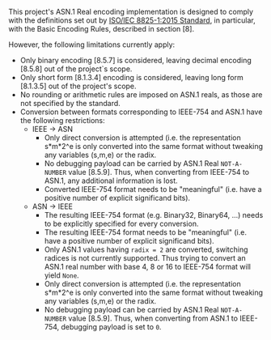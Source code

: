 This project's ASN.1 Real encoding implementation  is designed to comply with the definitions set out by [ISO/IEC 8825-1:2015 Standard](https://www.iso.org/standard/68345.html), in particular, with the Basic Encoding Rules, described in section [8].

However, the following limitations currently apply:

* Only binary encoding [8.5.7] is considered, leaving decimal encoding [8.5.8] out of the project`s scope.
* Only short form [8.1.3.4] encoding is considered, leaving long form [8.1.3.5] out of the project's scope.
* No rounding  or arithmetic rules are imposed on ASN.1 reals, as those are not specified by the standard.
* Conversion between formats corresponding to IEEE-754 and ASN.1 have the following restrictions:
	* IEEE -> ASN
		* Only direct conversion is attempted (i.e. the representation s\*m\*2^e is only converted into the same format without tweaking any variables (s,m,e) or the radix.
		* No debugging payload can be carried by ASN.1 Real `NOT-A-NUMBER` value [8.5.9]. Thus, when converting from IEEE-754 to ASN.1, any additional information is lost.
		* Converted IEEE-754 format needs to be "meaningful" (i.e. have a positive number of explicit significand bits).
	* ASN -> IEEE
		* The resulting IEEE-754 format (e.g. Binary32, Binary64, ...) needs to be explicitly specified for every conversion.
		* The resulting IEEE-754 format needs to be "meaningful" (i.e. have a positive number of explicit significand bits).
		* Only ASN.1 values having `radix = 2` are converted, switching radices is not currently supported. Thus trying to convert an ASN.1 real number with base 4, 8 or 16 to IEEE-754 format will yield `None`.
		* Only direct conversion is attempted (i.e. the representation s\*m\*2^e is only converted into the same format without tweaking any variables (s,m,e) or the radix.
		* No debugging payload can be carried by ASN.1 Real `NOT-A-NUMBER` value [8.5.9]. Thus, when converting from ASN.1 to IEEE-754, debugging payload is set to `0`.
